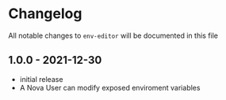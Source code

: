 # Changelog

All notable changes to `env-editor` will be documented in this file

## 1.0.0 - 2021-12-30

- initial release
- A Nova User can modify exposed enviroment variables